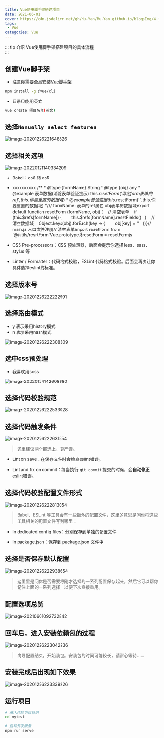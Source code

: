 ```yaml
---
title: Vue使用脚手架搭建项目
date: 2021-06-01
cover: https://cdn.jsdelivr.net/gh/Mu-Yan/Mu-Yan.github.io/blogsImg/4.jpg
tags:
 - Vue
categories: Vue
---
```


::: tip 介绍
Vue使用脚手架搭建项目的具体流程<br>
:::

<!-- more -->

## 创建Vue脚手架

* 注意你需要全局安装[Vue脚手架](https://cli.vuejs.org/zh/)

```bash
npm install -g @vue/cli
```

* 目录只能用英文

```bash
vue create 项目名称(英文)
```

## 选择`Manually select features`

![image-20201226221648826](https://jinyanlong-1305883696.cos.ap-hongkong.myqcloud.com/ikYCzfl83JGK4RU.png)

## 选择相关选项

![image-20220121140334209](https://jinyanlong-1305883696.cos.ap-hongkong.myqcloud.com/image-20220121140334209.png)

- Babel：es6 转 es5

- xxxxxxxxxx /** * @type {formName} String * @type {obj} any * @example 表单数据(消除表单验证提示) this.$resetForm('绑定form表单的ref', this.你要重置的数据域) * @example 普通数据 this.$resetForm('', this.你要重置的数据域) */// formName: 表单的ref属性  obj表单的数据域export default function resetForm (formName, obj) {    // 清空表单    if (this.$refs[formName]) {        this.$refs[formName].resetFields()    }    // 清空数据域    Object.keys(obj).forEach(key => {        obj[key] = ''    })}​// main.js 入口文件注册// 清空表单import resetForm from '@/utils/resrtForm'Vue.prototype.$resetForm = resetFormjs
- CSS Pre-processors：CSS 预处理器，后面会提示你选择 less、sass、stylus 等
- Linter / Formatter：代码格式校验，ESLint 代码格式校验。后面会再次让你具体选择eslint的标准。

## 选择版本号

![image-20201226222222991](https://jinyanlong-1305883696.cos.ap-hongkong.myqcloud.com/o8i2hw1kSZYK4TH.png)

## 选择路由模式

- y 表示采用history模式
- n 表示采用hash模式

![image-20201226222308309](https://jinyanlong-1305883696.cos.ap-hongkong.myqcloud.com/6xfoLElzNdVIaRQ.png)

## 选中css预处理

* 我喜欢用scss

![image-20220124142608680](https://jinyanlong-1305883696.cos.ap-hongkong.myqcloud.com/image-20220124142608680.png)

## 选择代码校验规范

![image-20201226222533028](https://jinyanlong-1305883696.cos.ap-hongkong.myqcloud.com/rRDKpf7nzkEM621.png)

## 选择代码触发条件

![image-20201226222631554](https://jinyanlong-1305883696.cos.ap-hongkong.myqcloud.com/7R8teFfzCxrpVcD.png)

> 这里建议两个都选上，更严谨。

- Lint on save：在保存文件时会检查eslint错误。

- Lint and fix on commit：每当执行 `git commit` 提交的时候，会**自动修正**eslint错误。

## 选择代码校验配置文件形式

![image-20201226222813054](https://jinyanlong-1305883696.cos.ap-hongkong.myqcloud.com/QTy8fIv1CRLir75.png)

> Babel、ESLint 等工具会有一些额外的配置文件，这里的意思是问你将这些工具相关的配置文件写到哪里：

- In dedicated config files：分别保存到单独的配置文件

- In package.json：保存到 package.json 文件中

## 选择是否保存默认配置

![image-20201226222938654](https://jinyanlong-1305883696.cos.ap-hongkong.myqcloud.com/bw1kGUz4ioLEmgI.png)

> 这里里是问你是否需要将刚才选择的一系列配置保存起来，然后它可以帮你记住上面的一系列选择，以便下次直接重用。

## 配置选项总览

![image-20210601092732842](https://jinyanlong-1305883696.cos.ap-hongkong.myqcloud.com/tJ2iejSn4Ikvs16.png)

## 回车后，进入安装依赖包的过程

![image-20201226223042236](https://jinyanlong-1305883696.cos.ap-hongkong.myqcloud.com/GRPIxntz32fyCvB.png)

> 向导配置结束，开始装包。安装包的时间可能较长，请耐心等待......

## 安装完成后出现如下效果

![image-20201226223339226](https://i.loli.net/2021/06/01/xkFP3NtHaErAslw.png)

## 运行项目

```bash
# 进入你的项目目录
cd mytest

# 启动开发服务
npm run serve
```
